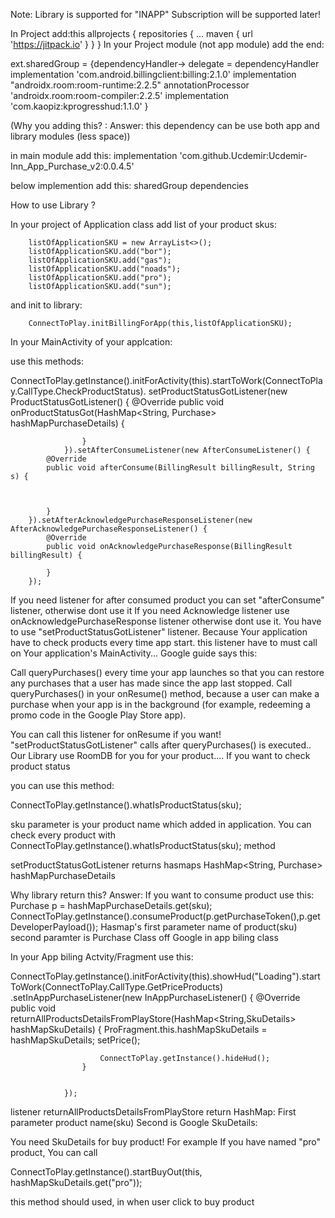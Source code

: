 

Note: Library is supported for "INAPP"
Subscription  will be supported later!


In Project  add:this
allprojects {
		repositories {
			...
			maven { url 'https://jitpack.io' }
		}
	}
  In your Project module (not app module) add the end:


ext.sharedGroup = {dependencyHandler->
    delegate = dependencyHandler
    implementation 'com.android.billingclient:billing:2.1.0'
    implementation "androidx.room:room-runtime:2.2.5"
    annotationProcessor 'androidx.room:room-compiler:2.2.5'
    implementation 'com.kaopiz:kprogresshud:1.1.0'
}

(Why you adding this? :
Answer: this dependency can be use both app and library modules (less space))

  
  
  in main module add this:
  	 implementation 'com.github.Ucdemir:Ucdemir-Inn_App_Purchase_v2:0.0.4.5'

  below implemention add this:
     sharedGroup dependencies




How to use Library ?

In your project of Application class add list of your product skus:


        listOfApplicationSKU = new ArrayList<>();
        listOfApplicationSKU.add("bor");
        listOfApplicationSKU.add("gas");
        listOfApplicationSKU.add("noads");
        listOfApplicationSKU.add("pro");
        listOfApplicationSKU.add("sun");
        
  and init  to library:
  
  
        ConnectToPlay.initBillingForApp(this,listOfApplicationSKU);
        
        
In your MainActivity of your applcation:

use this methods:

   ConnectToPlay.getInstance().initForActivity(this).startToWork(ConnectToPlay.CallType.CheckProductStatus).
                setProductStatusGotListener(new ProductStatusGotListener() {
                    @Override
                    public void onProductStatusGot(HashMap<String, Purchase> hashMapPurchaseDetails) {
                    

                    }
                }).setAfterConsumeListener(new AfterConsumeListener() {
            @Override
            public void afterConsume(BillingResult billingResult, String s) {



            }
        }).setAfterAcknowledgePurchaseResponseListener(new AfterAcknowledgePurchaseResponseListener() {
            @Override
            public void onAcknowledgePurchaseResponse(BillingResult billingResult) {

            }
        });


If you need  listener for after consumed product you can set "afterConsume" listener, otherwise dont use it
If you need Acknowledge listener use onAcknowledgePurchaseResponse listener otherwise dont use it.
You have to use "setProductStatusGotListener" listener. Because Your application have to check products every time app start.
this listener have to must call on Your application's MainActivity... 
Google guide says this:

Call queryPurchases() every time your app launches so that you can restore any purchases that a user has made since the app last stopped. Call queryPurchases() in your onResume() method, because a user can make a purchase when your app is in the background (for example, redeeming a promo code in the Google Play Store app).

You can call this listener for onResume if you want! "setProductStatusGotListener" calls after queryPurchases()  is executed..
Our Library use RoomDB for you for your product.... If you want to check product status 

you can use this method:

ConnectToPlay.getInstance().whatIsProductStatus(sku);

sku parameter is your product name which added in application.
You can check every product with 
ConnectToPlay.getInstance().whatIsProductStatus(sku);
method

setProductStatusGotListener returns hasmaps 
HashMap<String, Purchase> hashMapPurchaseDetails

Why library return this?
Answer: If you want to consume product
use this:
Purchase p = hashMapPurchaseDetails.get(sku);
ConnectToPlay.getInstance().consumeProduct(p.getPurchaseToken(),p.getDeveloperPayload());
Hasmap's first parameter name of product(sku)
second paramter is Purchase Class off Google in app biling class
        
        
        
In your App biling Actvity/Fragment use this:

   ConnectToPlay.getInstance().initForActivity(this).showHud("Loading").startToWork(ConnectToPlay.CallType.GetPriceProducts)
                .setInAppPurchaseListener(new InAppPurchaseListener() {
                    @Override
                    public void returnAllProductsDetailsFromPlayStore(HashMap<String,SkuDetails> hashMapSkuDetails) {
                        ProFragment.this.hashMapSkuDetails = hashMapSkuDetails;
                        setPrice();

                        ConnectToPlay.getInstance().hideHud();
                    }


                });


listener returnAllProductsDetailsFromPlayStore return HashMap:
First parameter product name(sku)
Second is Google SkuDetails:

You need SkuDetails for buy product!
For example If you have named "pro" product, You can call

  ConnectToPlay.getInstance().startBuyOut(this, hashMapSkuDetails.get("pro"));
  
  this method should used, in when user click to buy product
